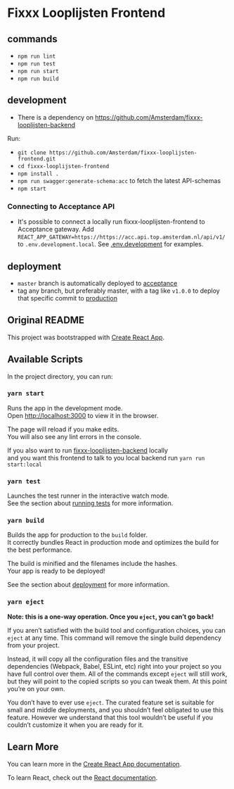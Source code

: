 # Fixxx Looplijsten Frontend

## commands

- `npm run lint`
- `npm run test`
- `npm run start`
- `npm run build`

## development

- There is a dependency on https://github.com/Amsterdam/fixxx-looplijsten-backend

Run:

- `git clone https://github.com/Amsterdam/fixxx-looplijsten-frontend.git`
- `cd fixxx-looplijsten-frontend`
- `npm install .`
- `npm run swagger:generate-schema:acc` to fetch the latest API-schemas
- `npm start`

### Connecting to Acceptance API
- It's possible to connect a locally run fixxx-looplijsten-frontend to Acceptance gateway. Add `REACT_APP_GATEWAY=https://https://acc.api.top.amsterdam.nl/api/v1/` to `.env.development.local`. See [.env.development](https://github.com/Amsterdam/fixxx-looplijsten-frontend/blob/master/.env.development) for examples.

## deployment

- `master` branch is automatically deployed to [acceptance](https://acc.top.amsterdam.nl)
- tag any branch, but preferably master, with a tag like `v1.0.0` to deploy that specific commit to [production](https://top.amsterdam.nl)

## Original README

This project was bootstrapped with [Create React App](https://github.com/facebook/create-react-app).

## Available Scripts

In the project directory, you can run:

### `yarn start`

Runs the app in the development mode.<br />
Open [http://localhost:3000](http://localhost:3000) to view it in the browser.

The page will reload if you make edits.<br />
You will also see any lint errors in the console.

If you also want to run [fixxx-looplijsten-backend](https://github.com/Amsterdam/fixxx-looplijsten-backend) locally <br/>
and you want this frontend to talk to you local backend run `yarn run start:local`

### `yarn test`

Launches the test runner in the interactive watch mode.<br />
See the section about [running tests](https://facebook.github.io/create-react-app/docs/running-tests) for more information.

### `yarn build`

Builds the app for production to the `build` folder.<br />
It correctly bundles React in production mode and optimizes the build for the best performance.

The build is minified and the filenames include the hashes.<br />
Your app is ready to be deployed!

See the section about [deployment](https://facebook.github.io/create-react-app/docs/deployment) for more information.

### `yarn eject`

**Note: this is a one-way operation. Once you `eject`, you can’t go back!**

If you aren’t satisfied with the build tool and configuration choices, you can `eject` at any time. This command will remove the single build dependency from your project.

Instead, it will copy all the configuration files and the transitive dependencies (Webpack, Babel, ESLint, etc) right into your project so you have full control over them. All of the commands except `eject` will still work, but they will point to the copied scripts so you can tweak them. At this point you’re on your own.

You don’t have to ever use `eject`. The curated feature set is suitable for small and middle deployments, and you shouldn’t feel obligated to use this feature. However we understand that this tool wouldn’t be useful if you couldn’t customize it when you are ready for it.

## Learn More

You can learn more in the [Create React App documentation](https://facebook.github.io/create-react-app/docs/getting-started).

To learn React, check out the [React documentation](https://reactjs.org/).
